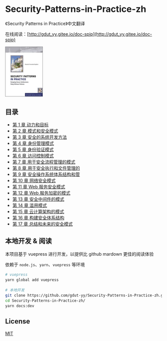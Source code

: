 # Security-Patterns-in-Practice-zh

《Security Patterns in Practice》中文翻译

在线阅读：[http://gdut_yy.gitee.io/doc-spip](http://gdut_yy.gitee.io/doc-spip)

<img src="./docs/cover.jpg" width=24% />

## 目录

- [第 1 章 动力和目标](docs/ch1.md)
- [第 2 章 模式和安全模式](docs/ch2.md)
- [第 3 章 安全的系统开发方法](docs/ch3.md)
- [第 4 章 身份管理模式](docs/ch4.md)
- [第 5 章 身份验证模式](docs/ch5.md)
- [第 6 章 访问控制模式](docs/ch6.md)
- [第 7 章 用于安全流程管理的模式](docs/ch7.md)
- [第 8 章 用于安全执行和文件管理的](docs/ch8.md)
- [第 9 章 安全操作系统体系结构和管](docs/ch9.md)
- [第 10 章 网络安全模式](docs/ch10.md)
- [第 11 章 Web 服务安全模式](docs/ch11.md)
- [第 12 章 Web 服务加密的模式](docs/c12.md)
- [第 13 章 安全中间件的模式](docs/ch13.md)
- [第 14 章 滥用模式](docs/ch14.md)
- [第 15 章 云计算架构的模式](docs/ch15.md)
- [第 16 章 构建安全体系结构](docs/ch16.md)
- [第 17 章 总结和未来的安全模式](docs/ch17.md)

## 本地开发 & 阅读

本项目基于 vuepress 进行开发，以提供比 github mardown 更佳的阅读体验

依赖于 `node.js`、`yarn`、`vuepress` 等环境

```sh
# vuepress
yarn global add vuepress

# 本地开发
git clone https://github.com/gdut-yy/Security-Patterns-in-Practice-zh.git
cd Security-Patterns-in-Practice-zh/
yarn docs:dev
```

## License

[MIT](./LICENSE)
